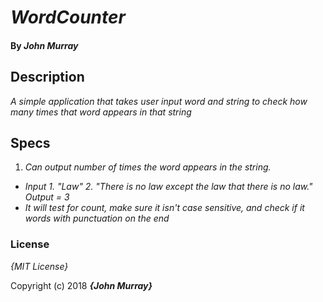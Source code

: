# _WordCounter_

#### By _**John Murray**_

## Description

_A simple application that takes user input word and string to check how many times that word appears in that string_

## Specs

1.  _Can output number of times the word appears in the string._

- _Input 1. "Law" 2. "There is no law except the law that there is no law." Output = 3_
- _It will test for count, make sure it isn't case sensitive, and check if it words with punctuation on the end_

### License

_{MIT License}_

Copyright (c) 2018 **_{John Murray}_**

